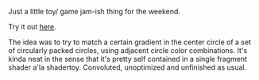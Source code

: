 Just a little toy/ game jam-ish thing for the weekend.

Try it out [here](https://www.ianstranathan.com/projects/justForFun/farbenSpiel/farbenSpiel.html).  

The idea was to try to match a certain gradient in the center circle of a set of circularly packed circles, using adjacent circle color combinations.
It's kinda neat in the sense that it's pretty self contained in a single fragment shader a'la shadertoy.
Convoluted, unoptimized and unfinished as usual.
